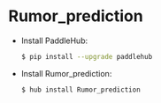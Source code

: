 # Rumor_prediction
* Install PaddleHub: 

    ```bash
    $ pip install --upgrade paddlehub
    ```

* Install Rumor_prediction: 

    ```bash
    $ hub install Rumor_prediction
    ```
